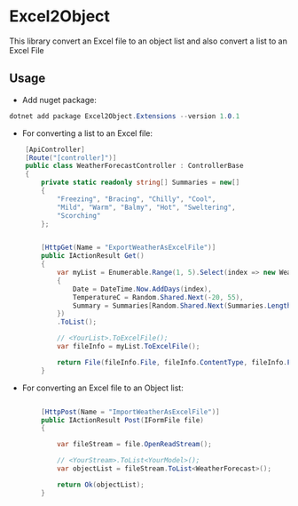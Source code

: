 # Excel2Object
This library convert an Excel file to an object list and also convert a list to an Excel File

## Usage
- Add nuget package:
```csharp
dotnet add package Excel2Object.Extensions --version 1.0.1
```

- For converting a list to an Excel file:
```csharp
    [ApiController]
    [Route("[controller]")]
    public class WeatherForecastController : ControllerBase
    {
        private static readonly string[] Summaries = new[]
        {
            "Freezing", "Bracing", "Chilly", "Cool", 
            "Mild", "Warm", "Balmy", "Hot", "Sweltering", 
            "Scorching"
        };


        [HttpGet(Name = "ExportWeatherAsExcelFile")]
        public IActionResult Get()
        {
            var myList = Enumerable.Range(1, 5).Select(index => new WeatherForecast
            {
                Date = DateTime.Now.AddDays(index),
                TemperatureC = Random.Shared.Next(-20, 55),
                Summary = Summaries[Random.Shared.Next(Summaries.Length)]
            })
            .ToList();

            // <YourList>.ToExcelFile();
            var fileInfo = myList.ToExcelFile();

            return File(fileInfo.File, fileInfo.ContentType, fileInfo.FileName);
        }

```

- For converting an Excel file to an Object list:

```csharp

        [HttpPost(Name = "ImportWeatherAsExcelFile")]
        public IActionResult Post(IFormFile file)
        {

            var fileStream = file.OpenReadStream();

            // <YourStream>.ToList<YourModel>();
            var objectList = fileStream.ToList<WeatherForecast>();

            return Ok(objectList);
        }
```

 